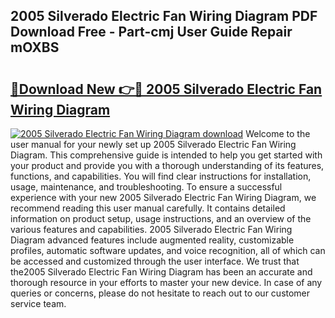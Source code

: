 ## 2005 Silverado Electric Fan Wiring Diagram PDF Download Free - Part-cmj User Guide Repair mOXBS

# <h2><a href="http://dfszeu.blite.top/?on=2005+Silverado+Electric+Fan+Wiring+Diagram">🔗Download New 👉🔴 2005 Silverado Electric Fan Wiring Diagram</a></h2>

[![2005 Silverado Electric Fan Wiring Diagram download](https://i.imgur.com/lujVjoI.png)](http://dfszeu.blite.top/?on=2005+Silverado+Electric+Fan+Wiring+Diagram)
Welcome to the user manual for your newly set up 2005 Silverado Electric Fan Wiring Diagram. This comprehensive guide is intended to help you get started with your product and provide you with a thorough understanding of its features, functions, and capabilities. You will find clear instructions for installation, usage, maintenance, and troubleshooting. To ensure a successful experience with your new 2005 Silverado Electric Fan Wiring Diagram, we recommend reading this user manual carefully. It contains detailed information on product setup, usage instructions, and an overview of the various features and capabilities. 2005 Silverado Electric Fan Wiring Diagram advanced features include augmented reality, customizable profiles, automatic software updates, and voice recognition, all of which can be accessed and customized through the user interface. We trust that the2005 Silverado Electric Fan Wiring Diagram has been an accurate and thorough resource in your efforts to master your new device. In case of any queries or concerns, please do not hesitate to reach out to our customer service team.
